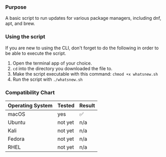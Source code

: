 ### Purpose
A basic script to run updates for various package managers, including dnf, apt, and brew.

### Using the script
If you are new to using the CLI, don't forget to do the following in order to be able to execute the script.

1. Open the terminal app of your choice.
2. `cd` into the directory you downloaded the file to.
3. Make the script executable with this command: `chmod +x whatsnew.sh`
4. Run the script with `./whatsnew.sh`

### Compatibility Chart

| Operating System | Tested | Result |
| ----- | ----- | ----- |
| macOS | yes | ✅ |
| Ubuntu | not yet | n/a |
| Kali | not yet | n/a |
| Fedora | not yet | n/a |
| RHEL | not yet | n/a |